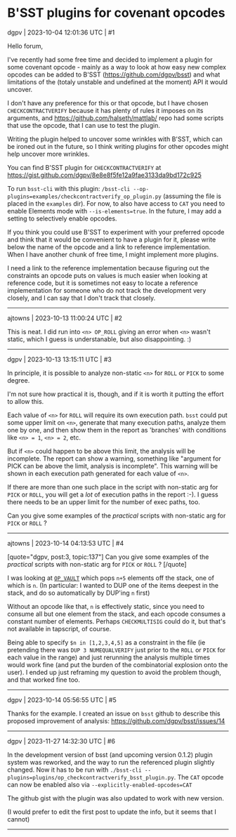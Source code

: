 # B'SST plugins for covenant opcodes

dgpv | 2023-10-04 12:01:36 UTC | #1

Hello forum,

I've recently had some free time and decided to implement a plugin for some covenant opcode - mainly as a way to look at how easy new complex opcodes can be added to B'SST (https://github.com/dgpv/bsst) and what limitations of the (totaly unstable and undefined at the moment) API it would uncover.

I don't have any preference for this or that opcode, but I have chosen `CHECKCONTRACTVERIFY` because it has plenty of rules it imposes on its arguments, and https://github.com/halseth/mattlab/ repo had some scripts that use the opcode, that I can use to test the plugin.

Writing the plugin helped to uncover some wrinkles with B'SST, which can be ironed out in the future, so I think writing plugins for other opcodes might help uncover more wrinkles.

You can find B'SST plugin for `CHECKCONTRACTVERIFY` at https://gist.github.com/dgpv/8e8e8f5fe12a9fae3133da9bd172c925

To run `bsst-cli` with this plugin: `/bsst-cli --op-plugins=examples/checkcontractverify_op_plugin.py` (assuming the file is placed in the `examples` dir). For now, to also have access to `CAT` you need to enable Elements mode with `--is-elements=true`. In the future, I may add a setting to selectively enable opcodes.

If you think you could use B'SST to experiment with your preferred opcode and think that it would be convenient to have a plugin for it, please write below the name of the opcode and a link to reference implementation. When I have another chunk of free time, I might implement more plugins.

I need a link to the reference implementation because figuring out the constraints an opcode puts on values is much easier when looking at reference code, but it is sometimes not easy to locate a reference implementation for someone who do not track the development very closely, and I can say that I don't track that closely.

-------------------------

ajtowns | 2023-10-13 11:00:24 UTC | #2

This is neat. I did run into `<n> OP_ROLL` giving an error when `<n>` wasn't static, which I guess is understanable, but also disappointing. :)

-------------------------

dgpv | 2023-10-13 13:15:11 UTC | #3

In principle, it is possible to analyze non-static `<n>` for `ROLL` or `PICK` to some degree.

I'm not sure how practical it is, though, and if it is worth it putting the effort to allow this.

Each value of `<n>` for `ROLL` will require its own execution path. `bsst` could put some upper limit on `<n>`, generate that many execution paths, analyze them one by one, and then show them in the report as 'branches' with conditions like `<n> = 1`, `<n> = 2`, etc.

But if `<n>` could happen to be above this limit, the analysis will be incomplete. The report can show a warning, something like "argument for PICK can be above the limit, analysis is incomplete". This warning will be shown in each execution path generated for each value of `<n>`.

If there are more than one such place in the script with non-static arg for `PICK` or `ROLL`, you will get a *lot* of execution paths in the report :-). I guess there needs to be an upper limit for the number of exec paths, too.

Can you give some examples of the *practical* scripts with non-static arg for `PICK` or `ROLL` ?

-------------------------

ajtowns | 2023-10-14 04:13:53 UTC | #4

[quote="dgpv, post:3, topic:137"]
Can you give some examples of the *practical* scripts with non-static arg for `PICK` or `ROLL` ?
[/quote]

I was looking at [`OP_VAULT`](https://github.com/bitcoin/bips/pull/1421) which pops `n+5` elements off the stack, one of which is `n`. (In particular: I wanted to DUP one of the items deepest in the stack, and do so automatically by DUP'ing `n` first)

Without an opcode like that, `n` is effectively static, since you need to consume all but one element from the stack, and each opcode consumes a constant number of elements. Perhaps `CHECKMULTISIG` could do it, but that's not available in tapscript, of course.

Being able to specify `$n in [1,2,3,4,5]` as a constraint in the file (ie pretending there was `DUP 3 NUMEQUALVERIFY` just prior to the `ROLL` or `PICK` for each value in the range) and just rerunning the analysis multiple times would work fine (and put the burden of the combinatorial explosion onto the user). I ended up just reframing my question to avoid the problem though, and that worked fine too.

-------------------------

dgpv | 2023-10-14 05:56:55 UTC | #5

Thanks for the example. I created an issue on `bsst` github to describe this proposed improvement of analysis: https://github.com/dgpv/bsst/issues/14

-------------------------

dgpv | 2023-11-27 14:32:30 UTC | #6

In the development version of bsst (and upcoming version 0.1.2) plugin system was reworked, and the way to run the referenced plugin slightly changed. Now it has to be run with `./bsst-cli --plugins=plugins/op_checkcontractverify_bsst_plugin.py`. The `CAT` opcode can now be enabled also via `--explicitly-enabled-opcodes=CAT`

The github gist with the plugin was also updated to work with new version.

(I would prefer to edit the first post to update the info, but it seems that I cannot)

-------------------------


